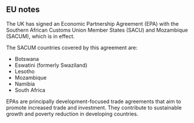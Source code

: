 ## EU notes

The UK has signed an Economic Partnership Agreement (EPA) with the Southern African Customs Union Member States (SACU) and Mozambique (SACUM), which is in effect.

The SACUM countries covered by this agreement are:

*   Botswana
*   Eswatini (formerly Swaziland)
*   Lesotho
*   Mozambique
*   Namibia
*   South Africa

EPAs are principally development-focused trade agreements that aim to promote increased trade and investment. They contribute to sustainable growth and poverty reduction in developing countries.